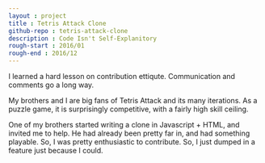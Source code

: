 ```yaml
---
layout : project
title : Tetris Attack Clone
github-repo : tetris-attack-clone
description : Code Isn't Self-Explanitory
rough-start : 2016/01
rough-end : 2016/12
---
```


I learned a hard lesson on contribution ettiqute. Communication and comments go a long way.

My brothers and I are big fans of Tetris Attack and its many iterations. As a puzzle game, it is surprisingly competitive,
with a fairly high skill ceiling.

One of my brothers started writing a clone in Javascript + HTML, and invited me to help. He had already been pretty far in, and had something playable.
So, I was pretty enthusiastic to contribute. So, I just dumped in a feature just because I could.
